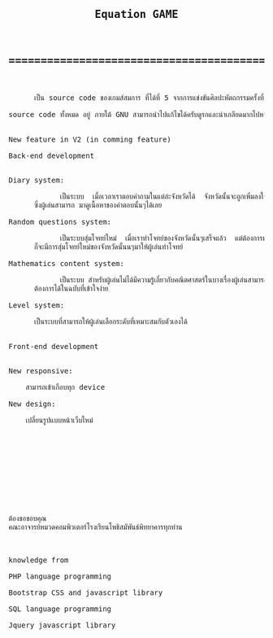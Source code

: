 <pre>
<h2><p align="center">Equation GAME</p></h2>
<h2><p align="center">=========================================</p></h2>

      เป็น source code ของเกมส์สมการ ที่ได้ที่ 5 จากการแข่งขันศิลปะหัตถกรรมครั้งที่ 65 ครับผม

source code ทั้งหมด อยู่ ภายใต้ GNU สามารถนำไปแก้ไขได้ครับดูรกและน่าเกลียดมากไปหน่อย ก็ขออภัยด้วยครับ


New feature in V2 (in comming feature)

Back-end development<br>

Diary system:<br>
            เป็นระบบ  เมื่อเวลาเราตอบคำถามในแต่ล่ะจังหวัดได้  จังหวัดนั้นจะถูกเพิ่มลงใน diary ของผู้เล่น 
      ซึ่งผู้เล่นสามารถ มาดูเนื้อหาของคำตอบนั้นๆได้เลย
      
Random questions system:<br>
            เป็นระบบสุ่มโจทย์ใหม่  เมื่อเราทำโจทย์ของจังหวัดนั้นๆเสร็จแล้ว  แต่ต้องการทำโจทย์ที่เกี่ยวกับจังหวัดเดิม 
      ก็จะมีการสุ่มโจทย์ใหม่ของจังหวัดนั้นนๆมาให้ผู้เล่นทำโจทย์
      
Mathematics content system:<br>
            เป็นระบบ สำหรับผู้เล่นไม่ได้มีความรู้เกี่ยวกับคณิตศาสตร์ในบางเรื่องผู้เล่นสามารถเปิดอ่านเนื้อหาบทเรียนที่
      ต้องการได้ในฉบับที่เข้าใจง่าย

Level system:<br>
      เป็นระบบที่สามารถให้ผู้เล่นเลือกระดับที่เหมาะสมกับตัวเองได้  
      
      
Front-end development<br>

New responsive:<br>
    สามารถเข้าเกือบทุก device

New design:<br>
    เปลี่ยนรูปแบบหน้าเว็บใหม่
    <br><br><br><br><br>
    
    
    
    
    
ต้องขอขอบคุณ
คณะอาจารย์หมวดคอมพิวเตอร์โรงเรียนโพธิสมัพันธ์พิทยาคารทุกท่าน



knowledge from

PHP language programming <br>
Bootstrap CSS and javascript library<br> 
SQL language programming <br>
Jquery javascript library <br>
</pre>

